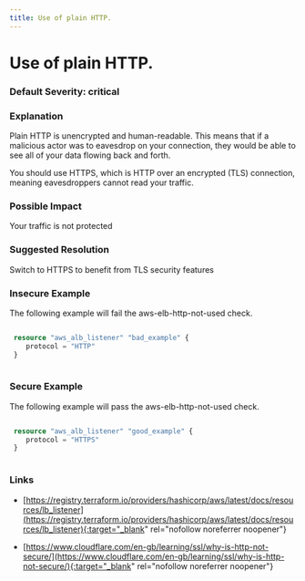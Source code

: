 ```yaml
---
title: Use of plain HTTP.
---
```


# Use of plain HTTP.

### Default Severity: <span class="severity critical">critical</span>

### Explanation

Plain HTTP is unencrypted and human-readable. This means that if a malicious actor was to eavesdrop on your connection, they would be able to see all of your data flowing back and forth.

You should use HTTPS, which is HTTP over an encrypted (TLS) connection, meaning eavesdroppers cannot read your traffic.

### Possible Impact
Your traffic is not protected

### Suggested Resolution
Switch to HTTPS to benefit from TLS security features


### Insecure Example

The following example will fail the aws-elb-http-not-used check.
```terraform

 resource "aws_alb_listener" "bad_example" {
 	protocol = "HTTP"
 }
 
```



### Secure Example

The following example will pass the aws-elb-http-not-used check.
```terraform

 resource "aws_alb_listener" "good_example" {
 	protocol = "HTTPS"
 }
 
```



### Links


- [https://registry.terraform.io/providers/hashicorp/aws/latest/docs/resources/lb_listener](https://registry.terraform.io/providers/hashicorp/aws/latest/docs/resources/lb_listener){:target="_blank" rel="nofollow noreferrer noopener"}

- [https://www.cloudflare.com/en-gb/learning/ssl/why-is-http-not-secure/](https://www.cloudflare.com/en-gb/learning/ssl/why-is-http-not-secure/){:target="_blank" rel="nofollow noreferrer noopener"}



